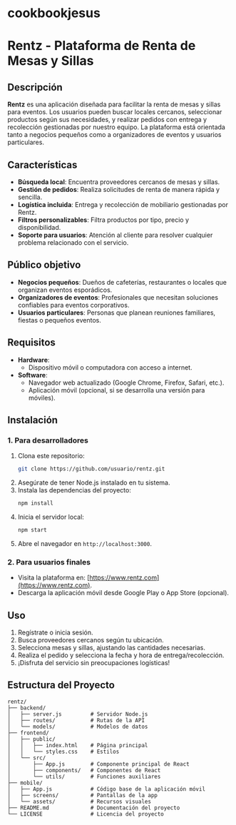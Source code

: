 # cookbookjesus
# Rentz - Plataforma de Renta de Mesas y Sillas

## Descripción
**Rentz** es una aplicación diseñada para facilitar la renta de mesas y sillas para eventos. Los usuarios pueden buscar locales cercanos, seleccionar productos según sus necesidades, y realizar pedidos con entrega y recolección gestionadas por nuestro equipo. La plataforma está orientada tanto a negocios pequeños como a organizadores de eventos y usuarios particulares.

## Características
- **Búsqueda local**: Encuentra proveedores cercanos de mesas y sillas.
- **Gestión de pedidos**: Realiza solicitudes de renta de manera rápida y sencilla.
- **Logística incluida**: Entrega y recolección de mobiliario gestionadas por Rentz.
- **Filtros personalizables**: Filtra productos por tipo, precio y disponibilidad.
- **Soporte para usuarios**: Atención al cliente para resolver cualquier problema relacionado con el servicio.

## Público objetivo
- **Negocios pequeños**: Dueños de cafeterías, restaurantes o locales que organizan eventos esporádicos.
- **Organizadores de eventos**: Profesionales que necesitan soluciones confiables para eventos corporativos.
- **Usuarios particulares**: Personas que planean reuniones familiares, fiestas o pequeños eventos.

## Requisitos
- **Hardware**:  
  - Dispositivo móvil o computadora con acceso a internet.  
- **Software**:  
  - Navegador web actualizado (Google Chrome, Firefox, Safari, etc.).
  - Aplicación móvil (opcional, si se desarrolla una versión para móviles).

## Instalación
### 1. Para desarrolladores
1. Clona este repositorio:
    ```bash
    git clone https://github.com/usuario/rentz.git
    ```
2. Asegúrate de tener Node.js instalado en tu sistema.
3. Instala las dependencias del proyecto:
    ```bash
    npm install
    ```
4. Inicia el servidor local:
    ```bash
    npm start
    ```
5. Abre el navegador en `http://localhost:3000`.

### 2. Para usuarios finales
- Visita la plataforma en: [https://www.rentz.com](https://www.rentz.com).
- Descarga la aplicación móvil desde Google Play o App Store (opcional).

## Uso
1. Regístrate o inicia sesión.
2. Busca proveedores cercanos según tu ubicación.
3. Selecciona mesas y sillas, ajustando las cantidades necesarias.
4. Realiza el pedido y selecciona la fecha y hora de entrega/recolección.
5. ¡Disfruta del servicio sin preocupaciones logísticas!

## Estructura del Proyecto
```plaintext
rentz/
├── backend/
│   ├── server.js         # Servidor Node.js
│   ├── routes/           # Rutas de la API
│   └── models/           # Modelos de datos
├── frontend/
│   ├── public/
│   │   ├── index.html    # Página principal
│   │   └── styles.css    # Estilos
│   └── src/
│       ├── App.js        # Componente principal de React
│       ├── components/   # Componentes de React
│       └── utils/        # Funciones auxiliares
├── mobile/
│   ├── App.js            # Código base de la aplicación móvil
│   ├── screens/          # Pantallas de la app
│   └── assets/           # Recursos visuales
├── README.md             # Documentación del proyecto
└── LICENSE               # Licencia del proyecto
